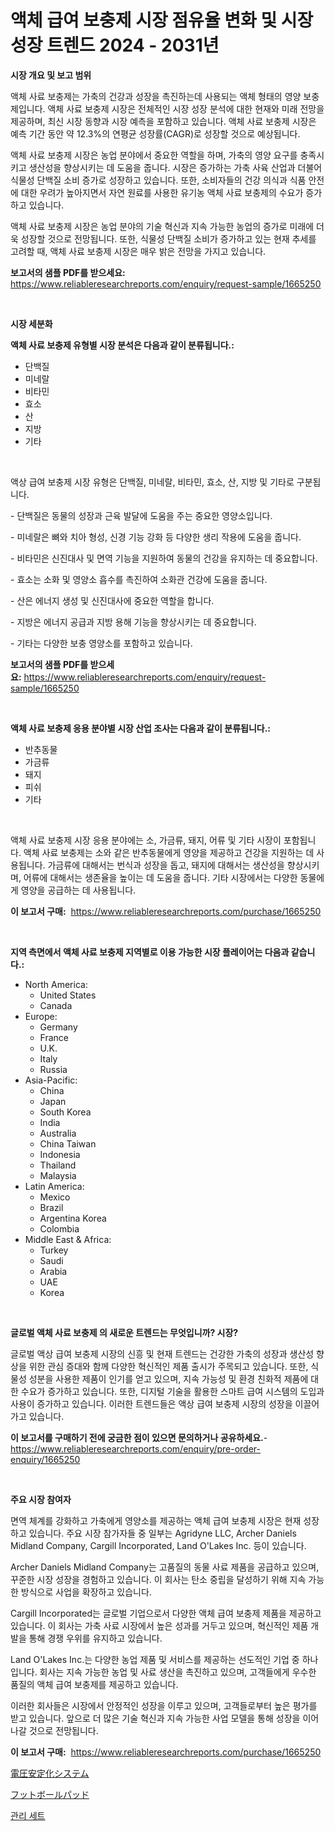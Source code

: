 <p><h1>액체 급여 보충제 시장 점유율 변화 및 시장 성장 트렌드 2024 - 2031년</h1></p><p><strong>시장 개요 및 보고 범위</strong></p>
<p><p>액체 사료 보충제는 가축의 건강과 성장을 촉진하는데 사용되는 액체 형태의 영양 보충제입니다. 액체 사료 보충제 시장은 전체적인 시장 성장 분석에 대한 현재와 미래 전망을 제공하며, 최신 시장 동향과 시장 예측을 포함하고 있습니다. 액체 사료 보충제 시장은 예측 기간 동안 약 12.3%의 연평균 성장률(CAGR)로 성장할 것으로 예상됩니다.</p><p>액체 사료 보충제 시장은 농업 분야에서 중요한 역할을 하며, 가축의 영양 요구를 충족시키고 생산성을 향상시키는 데 도움을 줍니다. 시장은 증가하는 가축 사육 산업과 더불어 식물성 단백질 소비 증가로 성장하고 있습니다. 또한, 소비자들의 건강 의식과 식품 안전에 대한 우려가 높아지면서 자연 원료를 사용한 유기농 액체 사료 보충제의 수요가 증가하고 있습니다.</p><p>액체 사료 보충제 시장은 농업 분야의 기술 혁신과 지속 가능한 농업의 증가로 미래에 더욱 성장할 것으로 전망됩니다. 또한, 식물성 단백질 소비가 증가하고 있는 현재 추세를 고려할 때, 액체 사료 보충제 시장은 매우 밝은 전망을 가지고 있습니다.</p></p>
<p><strong>보고서의 샘플 PDF를 받으세요:</strong> <a href="https://www.reliableresearchreports.com/enquiry/request-sample/1665250">https://www.reliableresearchreports.com/enquiry/request-sample/1665250</a></p>
<p>&nbsp;</p>
<p><strong>시장 세분화</strong></p>
<p><strong>액체 사료 보충제 유형별 시장 분석은 다음과 같이 분류됩니다.:</strong></p>
<p><ul><li>단백질</li><li>미네랄</li><li>비타민</li><li>효소</li><li>산</li><li>지방</li><li>기타</li></ul></p>
<p>&nbsp;</p>
<p><p>액상 급여 보충제 시장 유형은 단백질, 미네랄, 비타민, 효소, 산, 지방 및 기타로 구분됩니다. </p><p>- 단백질은 동물의 성장과 근육 발달에 도움을 주는 중요한 영양소입니다.</p><p>- 미네랄은 뼈와 치아 형성, 신경 기능 강화 등 다양한 생리 작용에 도움을 줍니다.</p><p>- 비타민은 신진대사 및 면역 기능을 지원하여 동물의 건강을 유지하는 데 중요합니다.</p><p>- 효소는 소화 및 영양소 흡수를 촉진하여 소화관 건강에 도움을 줍니다.</p><p>- 산은 에너지 생성 및 신진대사에 중요한 역할을 합니다.</p><p>- 지방은 에너지 공급과 지방 용해 기능을 향상시키는 데 중요합니다.</p><p>- 기타는 다양한 보충 영양소를 포함하고 있습니다.</p></p>
<p><strong>보고서의 샘플 PDF를 받으세요:</strong>&nbsp;<a href="https://www.reliableresearchreports.com/enquiry/request-sample/1665250">https://www.reliableresearchreports.com/enquiry/request-sample/1665250</a></p>
<p>&nbsp;</p>
<p><strong> 액체 사료 보충제 응용 분야별 시장 산업 조사는 다음과 같이 분류됩니다.:</strong></p>
<p><ul><li>반추동물</li><li>가금류</li><li>돼지</li><li>피쉬</li><li>기타</li></ul></p>
<p>&nbsp;</p>
<p><p>액체 사료 보충제 시장 응용 분야에는 소, 가금류, 돼지, 어류 및 기타 시장이 포함됩니다. 액체 사료 보충제는 소와 같은 반추동물에게 영양을 제공하고 건강을 지원하는 데 사용됩니다. 가금류에 대해서는 번식과 성장을 돕고, 돼지에 대해서는 생산성을 향상시키며, 어류에 대해서는 생존율을 높이는 데 도움을 줍니다. 기타 시장에서는 다양한 동물에게 영양을 공급하는 데 사용됩니다.</p></p>
<p><strong>이 보고서 구매:</strong>&nbsp; <a href="https://www.reliableresearchreports.com/purchase/1665250">https://www.reliableresearchreports.com/purchase/1665250</a></p>
<p>&nbsp;</p>
<p><strong>지역 측면에서 액체 사료 보충제 지역별로 이용 가능한 시장 플레이어는 다음과 같습니다.:</strong></p>
<p><ul>
    <li>
        North America:
        <ul>
            <li>United States</li>
            <li>Canada</li>
        </ul>
    </li>
    <li>
        Europe:
        <ul>
            <li>Germany</li>
            <li>France</li>
            <li>U.K.</li>
            <li>Italy</li>
            <li>Russia</li>
        </ul>
    </li>
    <li>
        Asia-Pacific:
        <ul>
            <li>China</li>
            <li>Japan</li>
            <li>South Korea</li>
            <li>India</li>
            <li>Australia</li>
            <li>China Taiwan</li>
            <li>Indonesia</li>
            <li>Thailand</li>
            <li>Malaysia</li>
        </ul>
    </li>
    <li>
        Latin America:
        <ul>
            <li>Mexico</li>
            <li>Brazil</li>
            <li>Argentina Korea</li>
            <li>Colombia</li>
        </ul>
    </li>
    <li>
        Middle East & Africa:
        <ul>
            <li>Turkey</li>
            <li>Saudi</li>
            <li>Arabia</li>
            <li>UAE</li>
            <li>Korea</li>
        </ul>
    </li>
    </ul></p>
<p>&nbsp;</p>
<p><strong>글로벌 액체 사료 보충제 의 새로운 트렌드는 무엇입니까? 시장?</strong></p>
<p><p>글로벌 액상 급여 보충제 시장의 신흥 및 현재 트렌드는 건강한 가축의 성장과 생산성 향상을 위한 관심 증대와 함께 다양한 혁신적인 제품 출시가 주목되고 있습니다. 또한, 식물성 성분을 사용한 제품이 인기를 얻고 있으며, 지속 가능성 및 환경 친화적 제품에 대한 수요가 증가하고 있습니다. 또한, 디지털 기술을 활용한 스마트 급여 시스템의 도입과 사용이 증가하고 있습니다. 이러한 트렌드들은 액상 급여 보충제 시장의 성장을 이끌어가고 있습니다.</p></p>
<p><strong>이 보고서를 구매하기 전에 궁금한 점이 있으면 문의하거나 공유하세요.</strong>- <a href="https://www.reliableresearchreports.com/enquiry/pre-order-enquiry/1665250">https://www.reliableresearchreports.com/enquiry/pre-order-enquiry/1665250</a></p>
<p>&nbsp;</p>
<p><strong>주요 시장 참여자</strong></p>
<p><p>면역 체계를 강화하고 가축에게 영양소를 제공하는 액체 급여 보충제 시장은 현재 성장하고 있습니다. 주요 시장 참가자들 중 일부는 Agridyne LLC, Archer Daniels Midland Company, Cargill Incorporated, Land O'Lakes Inc. 등이 있습니다.</p><p>Archer Daniels Midland Company는 고품질의 동물 사료 제품을 공급하고 있으며, 꾸준한 시장 성장을 경험하고 있습니다. 이 회사는 탄소 중립을 달성하기 위해 지속 가능한 방식으로 사업을 확장하고 있습니다.</p><p>Cargill Incorporated는 글로벌 기업으로서 다양한 액체 급여 보충제 제품을 제공하고 있습니다. 이 회사는 가축 사료 시장에서 높은 성과를 거두고 있으며, 혁신적인 제품 개발을 통해 경쟁 우위를 유지하고 있습니다.</p><p>Land O'Lakes Inc.는 다양한 농업 제품 및 서비스를 제공하는 선도적인 기업 중 하나입니다. 회사는 지속 가능한 농업 및 사료 생산을 촉진하고 있으며, 고객들에게 우수한 품질의 액체 급여 보충제를 제공하고 있습니다.</p><p>이러한 회사들은 시장에서 안정적인 성장을 이루고 있으며, 고객들로부터 높은 평가를 받고 있습니다. 앞으로 더 많은 기술 혁신과 지속 가능한 사업 모델을 통해 성장을 이어나갈 것으로 전망됩니다.</p></p>
<p><strong>이 보고서 구매:</strong>&nbsp;&nbsp;<a href="https://www.reliableresearchreports.com/purchase/1665250">https://www.reliableresearchreports.com/purchase/1665250</a></p>
<p><p><a href="https://medium.com/@drewosciski565654/%E9%9B%BB%E5%9C%A7%E5%AE%89%E5%AE%9A%E5%99%A8%E3%82%B7%E3%82%B9%E3%83%86%E3%83%A0%E5%B8%82%E5%A0%B4-2031%E5%B9%B4%E3%81%BE%E3%81%A7%E3%81%AE%E6%88%90%E5%8A%9F%E3%81%99%E3%82%8B%E3%83%93%E3%82%B8%E3%83%8D%E3%82%B9%E6%88%A6%E7%95%A5%E3%81%AE%E9%8D%B5-e2c72ffdba6d">電圧安定化システム</a></p><p><a href="https://medium.com/@krishnajlhre/%E3%82%B5%E3%83%83%E3%82%AB%E3%83%BC%E3%83%91%E3%83%83%E3%83%89%E5%B8%82%E5%A0%B4-%E5%B8%82%E5%A0%B4%E3%82%B7%E3%82%A7%E3%82%A2-%E5%B8%82%E5%A0%B4%E5%8B%95%E5%90%91-%E5%B0%86%E6%9D%A5%E3%81%AE%E6%88%90%E9%95%B7%E3%82%92%E6%8E%A2%E3%82%8B-9e3ccd112ca2">フットボールパッド</a></p><p><a href="https://medium.com/@maryamsipes/%ED%96%89%EC%A0%95-%EC%8B%9C%EC%9E%A5-%EA%B2%BD%EC%9F%81-%EB%B6%84%EC%84%9D-%EC%8B%9C%EC%9E%A5-%EB%8F%99%ED%96%A5-%EB%B0%8F-2031%EB%85%84%EA%B9%8C%EC%A7%80%EC%9D%98-%EC%98%88%EC%B8%A1-9544027aba2b">관리 세트</a></p></p>
